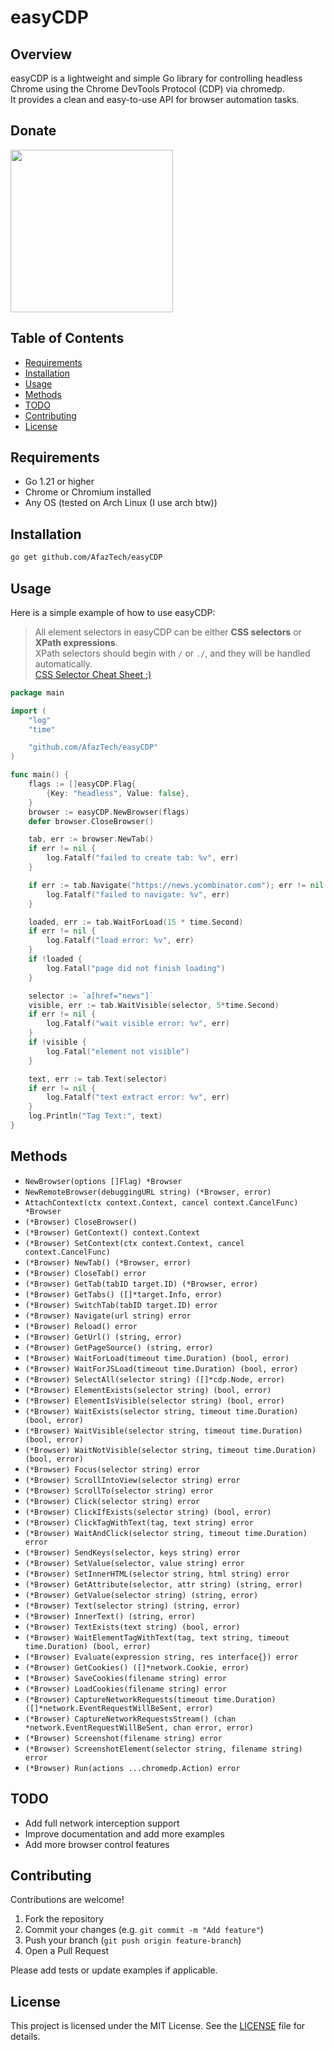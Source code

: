 # easyCDP

## Overview

easyCDP is a lightweight and simple Go library for controlling headless Chrome using the Chrome DevTools Protocol (CDP) via chromedp.  
It provides a clean and easy-to-use API for browser automation tasks.

## Donate

<a href="http://www.coffeete.ir/afaz">
  <img src="http://www.coffeete.ir/images/buttons/lemonchiffon.png" width="260" />
</a>

## Table of Contents

- [Requirements](#requirements)
- [Installation](#installation)
- [Usage](#usage)
- [Methods](#methods)
- [TODO](#todo)
- [Contributing](#contributing)
- [License](#license)

## Requirements

- Go 1.21 or higher  
- Chrome or Chromium installed  
- Any OS (tested on Arch Linux (I use arch btw))

## Installation

```bash
go get github.com/AfazTech/easyCDP
````

## Usage

Here is a simple example of how to use easyCDP:

> All element selectors in easyCDP can be either **CSS selectors** or **XPath expressions**.  
> XPath selectors should begin with `/` or `./`, and they will be handled automatically.  
> [CSS Selector Cheat Sheet ;)](https://github.com/AfazTech/easyCDP/blob/main/CSS-SELECTOR-CHEATSHEET.md)  

```go
package main

import (
	"log"
	"time"

	"github.com/AfazTech/easyCDP"
)

func main() {
	flags := []easyCDP.Flag{
		{Key: "headless", Value: false},
	}
	browser := easyCDP.NewBrowser(flags)
	defer browser.CloseBrowser()

	tab, err := browser.NewTab()
	if err != nil {
		log.Fatalf("failed to create tab: %v", err)
	}

	if err := tab.Navigate("https://news.ycombinator.com"); err != nil {
		log.Fatalf("failed to navigate: %v", err)
	}

	loaded, err := tab.WaitForLoad(15 * time.Second)
	if err != nil {
		log.Fatalf("load error: %v", err)
	}
	if !loaded {
		log.Fatal("page did not finish loading")
	}

	selector := `a[href="news"]`
	visible, err := tab.WaitVisible(selector, 5*time.Second)
	if err != nil {
		log.Fatalf("wait visible error: %v", err)
	}
	if !visible {
		log.Fatal("element not visible")
	}

	text, err := tab.Text(selector)
	if err != nil {
		log.Fatalf("text extract error: %v", err)
	}
	log.Println("Tag Text:", text)
}

```

## Methods

* `NewBrowser(options []Flag) *Browser`
* `NewRemoteBrowser(debuggingURL string) (*Browser, error)`
* `AttachContext(ctx context.Context, cancel context.CancelFunc) *Browser`
* `(*Browser) CloseBrowser()`
* `(*Browser) GetContext() context.Context`
* `(*Browser) SetContext(ctx context.Context, cancel context.CancelFunc)`
* `(*Browser) NewTab() (*Browser, error)`
* `(*Browser) CloseTab() error`
* `(*Browser) GetTab(tabID target.ID) (*Browser, error)`
* `(*Browser) GetTabs() ([]*target.Info, error)`
* `(*Browser) SwitchTab(tabID target.ID) error`
* `(*Browser) Navigate(url string) error`
* `(*Browser) Reload() error`
* `(*Browser) GetUrl() (string, error)`
* `(*Browser) GetPageSource() (string, error)`
* `(*Browser) WaitForLoad(timeout time.Duration) (bool, error)`
* `(*Browser) WaitForJSLoad(timeout time.Duration) (bool, error)`
* `(*Browser) SelectAll(selector string) ([]*cdp.Node, error)`
* `(*Browser) ElementExists(selector string) (bool, error)`
* `(*Browser) ElementIsVisible(selector string) (bool, error)`
* `(*Browser) WaitExists(selector string, timeout time.Duration) (bool, error)`
* `(*Browser) WaitVisible(selector string, timeout time.Duration) (bool, error)`
* `(*Browser) WaitNotVisible(selector string, timeout time.Duration) (bool, error)`
* `(*Browser) Focus(selector string) error`
* `(*Browser) ScrollIntoView(selector string) error`
* `(*Browser) ScrollTo(selector string) error`
* `(*Browser) Click(selector string) error`
* `(*Browser) ClickIfExists(selector string) (bool, error)`
* `(*Browser) ClickTagWithText(tag, text string) error`
* `(*Browser) WaitAndClick(selector string, timeout time.Duration) error`
* `(*Browser) SendKeys(selector, keys string) error`
* `(*Browser) SetValue(selector, value string) error`
* `(*Browser) SetInnerHTML(selector string, html string) error`
* `(*Browser) GetAttribute(selector, attr string) (string, error)`
* `(*Browser) GetValue(selector string) (string, error)`
* `(*Browser) Text(selector string) (string, error)`
* `(*Browser) InnerText() (string, error)`
* `(*Browser) TextExists(text string) (bool, error)`
* `(*Browser) WaitElementTagWithText(tag, text string, timeout time.Duration) (bool, error)`
* `(*Browser) Evaluate(expression string, res interface{}) error`
* `(*Browser) GetCookies() ([]*network.Cookie, error)`
* `(*Browser) SaveCookies(filename string) error`
* `(*Browser) LoadCookies(filename string) error`
* `(*Browser) CaptureNetworkRequests(timeout time.Duration) ([]*network.EventRequestWillBeSent, error)`
* `(*Browser) CaptureNetworkRequestsStream() (chan *network.EventRequestWillBeSent, chan error, error)`
* `(*Browser) Screenshot(filename string) error`
* `(*Browser) ScreenshotElement(selector string, filename string) error`
* `(*Browser) Run(actions ...chromedp.Action) error`

## TODO

* Add full network interception support
* Improve documentation and add more examples
* Add more browser control features

## Contributing

Contributions are welcome!

1. Fork the repository
2. Commit your changes (e.g. `git commit -m "Add feature"`)
3. Push your branch (`git push origin feature-branch`)
4. Open a Pull Request

Please add tests or update examples if applicable.

## License

This project is licensed under the MIT License. See the [LICENSE](https://github.com/AfazTech/easyCDP/blob/main/LICENSE) file for details.

